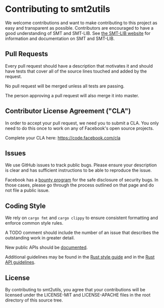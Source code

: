 # Contributing to smt2utils

We welcome contributions and want to make contributing to this project as easy and
transparent as possible. Contributors are encouraged to have a good understanding of SMT
and SMT-LIB. See [the SMT-LIB website](http://www.smt-lib.org) for information and
documentation on SMT and SMT-LIB.

## Pull Requests

Every pull request should have a description that motivates it and should have tests that
cover all of the source lines touched and added by the request.

No pull request will be merged unless all tests are passing.

The person approving a pull request will also merge it into master.

## Contributor License Agreement ("CLA")

In order to accept your pull request, we need you to submit a CLA. You only need to do
this once to work on any of Facebook's open source projects.

Complete your CLA here: <https://code.facebook.com/cla>

## Issues

We use GitHub issues to track public bugs. Please ensure your description is clear and has
sufficient instructions to be able to reproduce the issue.

Facebook has a [bounty program](https://www.facebook.com/whitehat/) for the safe
disclosure of security bugs. In those cases, please go through the process outlined on
that page and do not file a public issue.

## Coding Style

We rely on `cargo fmt` and `cargo clippy` to ensure consistent formatting and enforce
common style rules.

A TODO comment should include the number of an issue that describes the outstanding work
in greater detail.

New public APIs should be
[documented](https://rust-lang-nursery.github.io/api-guidelines/documentation.html).

Additional guidelines may be found in the [Rust style
guide](https://github.com/rust-lang-nursery/fmt-rfcs/blob/master/guide/guide.md) and in
the [Rust API guidelines](https://rust-lang.github.io/api-guidelines/checklist.html).

## License

By contributing to smt2utils, you agree that your contributions will be licensed under the
LICENSE-MIT and LICENSE-APACHE files in the root directory of this source tree.
